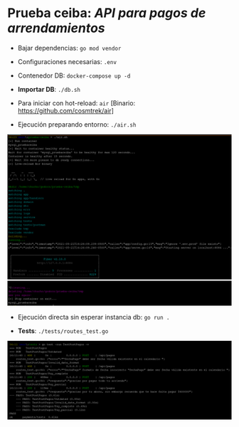 # Prueba ceiba: *API para pagos de arrendamientos*

- Bajar dependencias: `go mod vendor`

- Configuraciones necesarias: `.env`

- Contenedor DB: `docker-compose up -d`

- **Importar DB**: `./db.sh`

- Para iniciar con hot-reload: `air` [Binario: https://github.com/cosmtrek/air]

- Ejecución preparando entorno: `./air.sh`

![demo run air](./x.img/air.png)
![demo exit air](./x.img/air_exit.png)

- Ejecución directa sin esperar instancia db: `go run .`

- **Tests**: `./tests/routes_test.go`

![demo test Post](./.img/test.png)